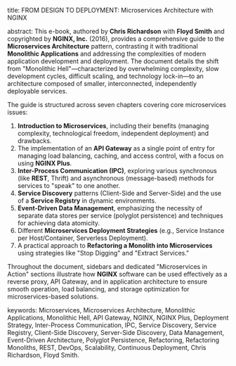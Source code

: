 title:
FROM DESIGN TO DEPLOYMENT: Microservices Architecture with NGINX

abstract:
This e-book, authored by **Chris Richardson** with **Floyd Smith** and copyrighted by **NGINX, Inc.** (2016), provides a comprehensive guide to the **Microservices Architecture** pattern, contrasting it with traditional **Monolithic Applications** and addressing the complexities of modern application development and deployment. The document details the shift from "Monolithic Hell"—characterized by overwhelming complexity, slow development cycles, difficult scaling, and technology lock-in—to an architecture composed of smaller, interconnected, independently deployable services.

The guide is structured across seven chapters covering core microservices issues:
1.  **Introduction to Microservices**, including their benefits (managing complexity, technological freedom, independent deployment) and drawbacks.
2.  The implementation of an **API Gateway** as a single point of entry for managing load balancing, caching, and access control, with a focus on using **NGINX Plus**.
3.  **Inter-Process Communication (IPC)**, exploring various synchronous (like **REST**, Thrift) and asynchronous (message-based) methods for services to "speak" to one another.
4.  **Service Discovery** patterns (Client-Side and Server-Side) and the use of a **Service Registry** in dynamic environments.
5.  **Event-Driven Data Management**, emphasizing the necessity of separate data stores per service (polyglot persistence) and techniques for achieving data atomicity.
6.  Different **Microservices Deployment Strategies** (e.g., Service Instance per Host/Container, Serverless Deployment).
7.  A practical approach to **Refactoring a Monolith into Microservices** using strategies like "Stop Digging" and "Extract Services."

Throughout the document, sidebars and dedicated "Microservices in Action" sections illustrate how **NGINX** software can be used effectively as a reverse proxy, API Gateway, and in application architecture to ensure smooth operation, load balancing, and storage optimization for microservices-based solutions.

keywords:
Microservices, Microservices Architecture, Monolithic Applications, Monolithic Hell, API Gateway, NGINX, NGINX Plus, Deployment Strategy, Inter-Process Communication, IPC, Service Discovery, Service Registry, Client-Side Discovery, Server-Side Discovery, Data Management, Event-Driven Architecture, Polyglot Persistence, Refactoring, Refactoring Monoliths, REST, DevOps, Scalability, Continuous Deployment, Chris Richardson, Floyd Smith.